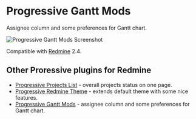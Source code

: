 Progressive Gantt Mods
=========================

Assignee column and some preferences for Gantt chart.

![Progressive Gantt Mods Screenshot](http://stgeneral.github.io/redmine-progressive-gantt-mods/images/progressive_gantt_mods-screen-en.png)


Compatible with [Redmine](http://www.redmine.org/) 2.4.

Other Proressive plugins for Redmine
------------------------------------

* [Progressive Projects List](http://stgeneral.github.io/redmine-progressive-projects-list/) - overall projects status on one page.
* [Progressive Redmine Theme](http://stgeneral.github.io/redmine-progressive-theme/) - extends default theme with some nice features.
* [Progressive Gantt Mods](https://github.com/stgeneral/redmine-progressive-gantt-mods) - assignee column and some preferences for Gantt chart.
